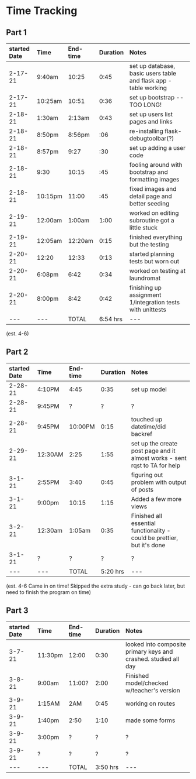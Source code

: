 # Time Tracking
## Part 1
|started Date|Time|End-time|Duration|Notes|
|:---|:---|:---|:---|:--|
|2-17-21|9:40am|10:25|0:45|set up database, basic users table and flask app - table working|
|2-17-21|10:25am|10:51|0:36|set up bootstrap -- TOO LONG!|
|2-18-21|1:30am|2:13am|0:43|set up users list pages and links|
|2-18-21|8:50pm|8:56pm|:06|re-installing flask-debugtoolbar(?)|
|2-18-21|8:57pm|9:27|:30|set up adding a user code|
|2-18-21|9:30|10:15|:45|fooling around with bootstrap and formatting images|
|2-18-21|10:15pm|11:00|:45|fixed images and detail page and better seeding|
|2-19-21|12:00am|1:00am|1:00|worked on editing subroutine got a little stuck|
|2-19-21|12:05am|12:20am|0:15|finished everything but the testing|
|2-20-21|12:20|12:33|0:13|started planning tests but worn out|
|2-20-21|6:08pm|6:42|0:34|worked on testing at laundromat|
|2-20-21|8:00pm|8:42|0:42|finishing up assignment 1/integration tests with unittests|
|---|---|TOTAL|6:54 hrs|---|
(est. 4-6)

## Part 2
|started Date|Time|End-time|Duration|Notes|
|:---|:---|:---|:---|:--|
|2-28-21|4:10PM|4:45|0:35|set up model|
|2-28-21|9:45PM|?|?|?|
|2-28-21|9:45PM|10:00PM|0:15|touched up datetime/did backref|
|2-29-21|12:30AM|2:25|1:55|set up the create post page and it almost works - sent rqst to TA for help|
|3-1-21|2:55PM|3:40|0:45|figuring out problem with output of posts|
|3-1-21|9:00pm|10:15|1:15|Added a few more views|
|3-2-21|12:30am|1:05am|0:35|Finished all essential functionality - could be prettier, but it's done|
|3-1-21|?|?|?|?|
|---|---|TOTAL|5:20 hrs|---|

(est. 4-6 Came in on time!  Skipped the extra study - can go back later, but need to finish the program on time)

## Part 3
|started Date|Time|End-time|Duration|Notes|
|:---|:---|:---|:---|:--|
|3-7-21|11:30pm|12:00|0:30|looked into composite primary keys and crashed. studied all day|
|3-8-21|9:00am|11:00?|2:00|Finished model/checked w/teacher's version|
|3-9-21|1:15AM|2AM|0:45|working on routes|
|3-9-21|1:40pm|2:50|1:10|made some forms|
|3-9-21|3:00pm|?|?|?|
|3-9-21|?|?|?|?|
|---|---|TOTAL|3:50 hrs|---|